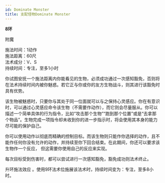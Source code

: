 ```yaml
---
id: Dominate Monster
title: 支配怪物Dominate Monster
---
```


**8环**

附魔

施法时间：1动作  
施法距离：60尺  
法术成分：V、S  
持续时间：专注，至多1小时  


你试图安抚一个施法距离内你能看见的生物，必须成功通过一次感知豁免，否则将在法术持续时间内被你魅惑。若它正与你或你的友方生物战斗，则其进行该豁免时具有优势。


该生物被魅惑时，只要你与其处于同一位面就可以与之保持心灵感应。你在有意识时，可以通过心灵感应命令该生物（不需要作动作），而它则会尽量服从。你可以描述一个简单具体的行为指令，比如“攻击那个生物”“跑到那个位置”或是“去拿那个物品”。生物完成一项指令却未收到你的进一步指示时，将会使用其本身的能力尽可能的保护自己。


你可以使用动作以彻底而精确的控制目标。而该生物则只能作你选择的动作，且不能作任何你没有允许的动作，并持续至你下回合结束。在此期间，你还可以要求该生物作一个反应，
但这需要你使用自己的反应来实现。


每次目标受到伤害时，都可以尝试进行一次感知豁免，豁免成功则法术终止。

升环施法效应
。使用9环法术位施展该法术时，持续时间变为：专注，至多8小时。
